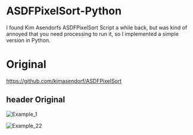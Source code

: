 # ASDFPixelSort-Python

I found Kim Asendorfs ASDFPixelSort Script a while back, but was kind of annoyed that you need processing to run it, so I implemented a simple version in Python.

# Original
https://github.com/kimasendorf/ASDFPixelSort

## header Original

![Example_1](/images/example_1.png)

![Example_22](/images/example_2.png)
